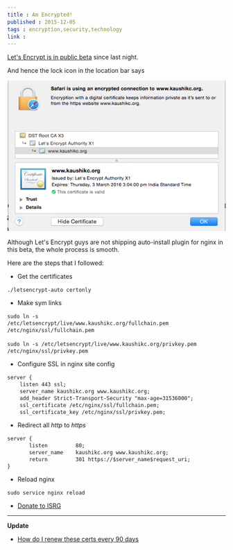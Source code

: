 ```yaml
---
title : Am Encrypted!
published : 2015-12-05
tags : encryption,security,technology
link : 
---
```


[Let's Encrypt is in public beta](https://letsencrypt.org/2015/12/03/entering-public-beta.html) since last night.

And hence the lock icon in the location bar says

![My Certificate](/images/Screen-Shot-2015-12-04-at-4-31-26-pm.png)

Although Let's Encrypt guys are not shipping auto-install plugin for nginx in this beta, the whole process is smooth.

Here are the steps that I followed:

* Get the certificates

```
./letsencrypt-auto certonly
```

* Make sym links

```
sudo ln -s
/etc/letsencrypt/live/www.kaushikc.org/fullchain.pem
/etc/nginx/ssl/fullchain.pem

sudo ln -s /etc/letsencrypt/live/www.kaushikc.org/privkey.pem /etc/nginx/ssl/privkey.pem
```

* Configure SSL in nginx site config

```
server {
    listen 443 ssl;
    server_name kaushikc.org www.kaushikc.org;
    add_header Strict-Transport-Security "max-age=31536000";
    ssl_certificate /etc/nginx/ssl/fullchain.pem;
    ssl_certificate_key /etc/nginx/ssl/privkey.pem;
```

* Redirect all *http* to *https*

```
server {
       listen         80;
       server_name    kaushikc.org www.kaushikc.org;
       return         301 https://$server_name$request_uri;
}
```

* Reload nginx

```
sudo service nginx reload
```

* [Donate to ISRG](https://letsencrypt.org/become-a-sponsor/)

---

__Update__

- [How do I renew these certs every 90 days](/posts/am-encrypted-renewal.html)
